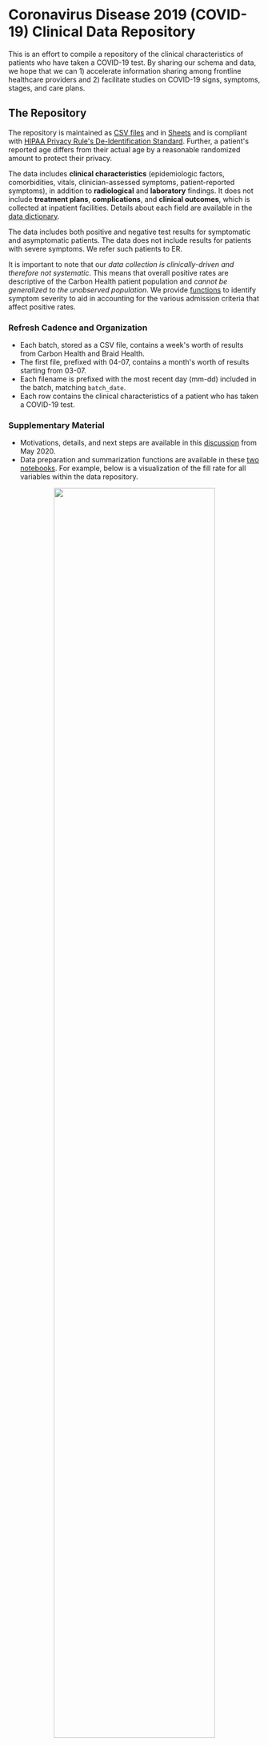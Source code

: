 # Coronavirus Disease 2019 (COVID-19) Clinical Data Repository

This is an effort to compile a repository of the clinical characteristics of patients who have taken a COVID-19 test. By sharing our schema and data, we hope that we can 1) accelerate information sharing among frontline healthcare providers and 2) facilitate studies on COVID-19 signs, symptoms, stages, and care plans.

## The Repository

The repository is maintained as [CSV files](https://github.com/mdcollab/covidclinicaldata/tree/master/data/) and in <a href="https://docs.google.com/spreadsheets/d/11IuOqJ_L0wYcbDqovmDaASR2aae79I5a9wpGVOuQ9bU/edit?usp=sharing" target="_blank">Sheets</a> and is compliant with <a href="https://www.hhs.gov/hipaa/for-professionals/privacy/special-topics/de-identification/index.html#standard" target="_blank">HIPAA Privacy Rule's De-Identification Standard</a>. Further, a patient's reported age differs from their actual age by a reasonable randomized amount to protect their privacy. 

The data includes **clinical characteristics** (epidemiologic factors, comorbidities, vitals, clinician-assessed symptoms, patient-reported symptoms), in addition to **radiological** and **laboratory** findings. It does not include **treatment plans**, **complications**, and **clinical outcomes**, which is collected at inpatient facilities. Details about each field are available in the <a href="https://docs.google.com/spreadsheets/d/1p9rtv2LjVCPb54MdGe8ZqJ1zF3McIFnzq-ZhhjWgguI/edit?usp=sharing" target="_blank">data dictionary</a>.

The data includes both positive and negative test results for symptomatic and asymptomatic patients. The data does not include results for patients with severe symptoms. We refer such patients to ER.

It is important to note that our _data collection is clinically-driven and therefore not systematic_. This means that overall positive rates are descriptive of the Carbon Health patient population and _cannot be generalized to the unobserved population_. We provide [functions](https://github.com/mdcollab/covidclinicaldata/blob/master/notebooks/a_utils.ipynb) to identify symptom severity to aid in accounting for the various admission criteria that affect positive rates.

### Refresh Cadence and Organization 

* Each batch, stored as a CSV file, contains a week's worth of results from Carbon Health and Braid Health.
* The first file, prefixed with 04-07, contains a month's worth of results starting from 03-07.  
* Each filename is prefixed with the most recent day (mm-dd) included in the batch, matching `batch_date`.
* Each row contains the clinical characteristics of a patient who has taken a COVID-19 test. 

### Supplementary Material

* Motivations, details, and next steps are available in this [discussion](https://twitter.com/erenbali/status/1261083321158770689?s=20) from May 2020.
* Data preparation and summarization functions are available in these [two notebooks](https://github.com/mdcollab/covidclinicaldata/tree/master/notebooks/). For example, below is a visualization of the fill rate for all variables within the data repository.

<center><img src="charts/06-16_fill_rate.png" width="80%"></center>

## Data Contributors and Supporters

### Carbon Health — Clinical characteristics and laboratory findings

- Website: <a href="https://carbonhealth.com/coronavirus" target="_blank">Carbon Health</a>
- Twitter: <a href="https://twitter.com/CarbonHealth" target="_blank">@CarbonHealth</a>
- Email: <covidclinicaldata@carbonhealth.com>
- Notes: 
    * Carbon Health began COVID-19 testing with the SARS-CoV-2 RNA RT-PCR test on 03-04-20. 
    * The data includes the **clinical characteristics** (epi factors, comorbidities, vitals, clinician-assessed symptoms, patient-reported symptoms) and **laboratory results** of patients on the date of service.
- Acknowledgements:
  - Data Science Team: [Nosheen Moosvi](https://www.linkedin.com/in/nosheen-moosvi-82a31883/), [Rebekkah Ismakov](https://www.linkedin.com/in/rismakov/), [Pardis Noorzad](https://djpardis.com)
  - Clinical Team: [Greg Burrell](https://www.linkedin.com/in/gregburrell/),  [Haritha Atluri](https://www.linkedin.com/in/harithaatluri/), [Roger Wu](https://www.linkedin.com/in/roger-wu-md-mba-facep-b91844a/), [Caesar Djavaherian](https://www.linkedin.com/in/caesar-djavaherian/), [Sujal Mandavia](https://www.linkedin.com/in/sujal-mandavia-03664414/)
    
| <img src="contributors/logos/carbon_health.png" width="60%"> | <img src="contributors/samples/carbon_health_dictionary.png" width="90%"> |
|:--:| :--: |
| Carbon Health Logo | <a href="https://docs.google.com/spreadsheets/d/1p9rtv2LjVCPb54MdGe8ZqJ1zF3McIFnzq-ZhhjWgguI/edit?usp=sharing" target="_blank">Data Dictionary</a> |

### Braid Health — Chest x-rays, findings, labels, and clinician impressions

- Website: <a href="https://braid.health/www" target="_blank">Braid Health</a>
- Twitter: <a href="https://twitter.com/BraidHealth" target="_blank">@BraidHealth</a>
- Email: <vivian@braid.health> and <k@braid.health>
- Notes:
    * Braid Health data is joined with Carbon Health data using the MRN and encounter ID fields, which are subsequently removed.
    * The **radiological data** includes findings, clinician impressions, labels, and links to chest x-rays on the Braid Health website. 
    * The website UI allows for closer inspection by researchers and radiologists. 
    * The images can be downloaded for image processing and classification studies.
- Acknowledgements:
  - Data Engineering: [Kevin Quennesson](https://www.linkedin.com/in/qevni/), [Daniel Hasegan](https://www.linkedin.com/in/dhasegan/), [Üstün Özgür](https://www.linkedin.com/in/ustunozgur/)
  - Product Design: [Alessandro Sabatelli](https://www.linkedin.com/in/s4l4x/)
  - Clinical: [Rajni Natesan](https://www.linkedin.com/in/rajninatesan/), [Vivian Liu](https://www.linkedin.com/in/viviandliu/)

| <img src="contributors/logos/braid_health.png" width="60%"> |  <img src="contributors/samples/braid_health_c_xray.png" width="80%"> |
|:--:| :--:| 
| Braid Health Logo | <a href="https://braid.health/viewer/study/6905c8c988d201379dd932fa5ba650125d89bc5bddfa6a4df9f4338cbd2326f2?key=BIo8HvL8W_dy__4IdBFd1pxP3xoibTLfRwG4ErLo9Okog3RzXmcB0VJL-7onLz9PlL4OpSzut_hzZZGPnC6LX0&lab=sars"  target="_blank">Sample Chest X-ray</a> |

### Supporters

Special thanks to <a href="https://twitter.com/erenbali" target="_blank">Eren Bali</a>, <a href="https://braid.health/www" target="_blank">Kevin Quennesson</a>, <a href="https://profiles.stanford.edu/nigam-shah" target="_blank">Nigam Shah</a>, [Andrew Therriault](https://www.andrewtherriault.com/), [Omer Koren](https://www.linkedin.com/in/omer-koren-24a3a762/), and [Andrew Pikul](http://ajpikul.com) for their support of this effort and for their feedback.

### Call for Data 

To ensure this data is representative of cases with varying severity levels and symptoms, we are requesting data from **outpatient test centers** and **inpatient healthcare facilities** which are treating COVID-19. Please use the <a href="https://docs.google.com/spreadsheets/d/1p9rtv2LjVCPb54MdGe8ZqJ1zF3McIFnzq-ZhhjWgguI/edit?usp=sharing" target="_blank">data dictionary</a> to prepare the data. Please send data and inquiries to <covidclinicaldata@carbonhealth.com>. 

## Research Contributors

Please share any studies on this data via email or a <a href="https://github.com/mdcollab/covidclinicaldata" target="_blank">pull request</a>. 
<!-- Please keep this section consistent with the "Data Contributors" section. -->

### Call for Research 

Please use the format below to cite the data repository in your studies.

```
@dataset{2020covidclinicaldata,
  author =       {Carbon Health and Braid Health},
  title =        {Coronavirus Disease 2019 (COVID-19) Clinical Data Repository},
  howpublished = {Accessed from \url{https://covidclinicaldata.org/.}},
  year =         2020,
  version =      {10-20-2020}
}
```

## Data Sharing Agreement

This work is licensed under a <a rel="license" href="http://creativecommons.org/licenses/by-nc-sa/4.0/"  target="_blank">Creative Commons Attribution-NonCommercial-ShareAlike 4.0 International License</a>.

<a rel="license" href="http://creativecommons.org/licenses/by-nc-sa/4.0/"  target="_blank"><img alt="Creative Commons Licence" style="border-width:0" src="https://i.creativecommons.org/l/by-nc-sa/4.0/88x31.png" /></a>
